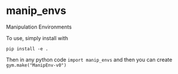 # manip_envs
Manipulation Environments

To use, simply install with 
```
pip install -e .
```
Then in any python code `import manip_envs` and then you can create `gym.make("ManipEnv-v0")`

